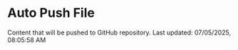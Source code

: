 # Auto Push File

Content that will be pushed to GitHub repository.
Last updated: 07/05/2025, 08:05:58 AM